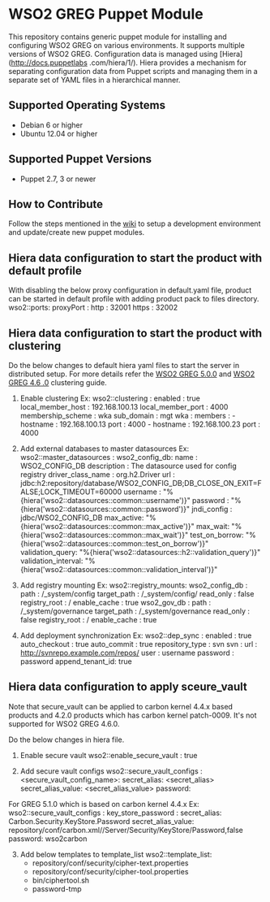 # WSO2 GREG Puppet Module

This repository contains generic puppet module for installing and configuring WSO2 GREG on various environments. It
supports multiple versions of WSO2 GREG. Configuration data is managed using [Hiera] (http://docs.puppetlabs
.com/hiera/1/). Hiera provides a mechanism for separating configuration data from Puppet scripts and managing them in
 a separate set of YAML files in a hierarchical manner.

## Supported Operating Systems

- Debian 6 or higher
- Ubuntu 12.04 or higher

## Supported Puppet Versions

- Puppet 2.7, 3 or newer

## How to Contribute
Follow the steps mentioned in the [wiki](https://github.com/wso2/puppet-modules/wiki) to setup a development
environment and update/create new puppet modules.

## Hiera data configuration to start the product with default profile
With disabling the below proxy configuration in default.yaml file, product can be started in default profile with
adding product pack to files directory.
     wso2::ports:
         proxyPort :
             http : 32001
             https : 32002

## Hiera data configuration to start the product with clustering
Do the below changes to default hiera yaml files to start the server in distributed setup. For more details refer the
[WSO2 GREG 5.0.0](https://docs.wso2.com/display/CLUSTER44x/Clustering+Governance+Registry+5.0.0) and [WSO2 GREG 4.6
.0](https://docs.wso2.com/display/CLUSTER420/Clustering+Governance+Registry) clustering guide.

1. Enable clustering
   Ex:  wso2::clustering :
            enabled : true
            local_member_host : 192.168.100.13
            local_member_port : 4000
            membership_scheme : wka
            sub_domain : mgt
            wka :
               members :
                 -
                   hostname : 192.168.100.13
                   port : 4000
                 -
                   hostname : 192.168.100.23
                   port : 4000

2. Add external databases to master datasources
   Ex:  wso2::master_datasources :
          wso2_config_db:
            name : WSO2_CONFIG_DB
            description : The datasource used for config registry
            driver_class_name : org.h2.Driver
            url : jdbc:h2:repository/database/WSO2_CONFIG_DB;DB_CLOSE_ON_EXIT=FALSE;LOCK_TIMEOUT=60000
            username : "%{hiera('wso2::datasources::common::username')}"
            password : "%{hiera('wso2::datasources::common::password')}"
            jndi_config : jdbc/WSO2_CONFIG_DB
            max_active: "%{hiera('wso2::datasources::common::max_active')}"
            max_wait: "%{hiera('wso2::datasources::common::max_wait')}"
            test_on_borrow: "%{hiera('wso2::datasources::common::test_on_borrow')}"
            validation_query: "%{hiera('wso2::datasources::h2::validation_query')}"
            validation_interval: "%{hiera('wso2::datasources::common::validation_interval')}"

3. Add registry mounting
   Ex:  wso2::registry_mounts:
          wso2_config_db :
            path : /_system/config
            target_path : /_system/config/
            read_only : false
            registry_root : /
            enable_cache : true
          wso2_gov_db :
            path : /_system/governance
            target_path : /_system/governance
            read_only : false
            registry_root : /
            enable_cache : true

4. Add deployment synchronization
    Ex: wso2::dep_sync :
            enabled : true
            auto_checkout : true
            auto_commit : true
            repository_type : svn
            svn :
               url : http://svnrepo.example.com/repos/
               user : username
               password : password
               append_tenant_id: true

## Hiera data configuration to apply sceure_vault
Note that secure_vault can be applied to carbon kernel 4.4.x based products and 4.2.0 products which has carbon
kernel patch-0009. It's not supported for WSO2 GREG 4.6.0.

Do the below changes in hiera file.
1. Enable secure vault
    wso2::enable_secure_vault : true

2. Add secure vault configs
    wso2::secure_vault_configs :
    <secure_vault_config_name>:
        secret_alias: <secret_alias>
        secret_alias_value: <secret_alias_value>
        password: <password>

For GREG 5.1.0 which is based on carbon kernel 4.4.x
    Ex: wso2::secure_vault_configs :
          key_store_password :
            secret_alias: Carbon.Security.KeyStore.Password
            secret_alias_value: repository/conf/carbon.xml//Server/Security/KeyStore/Password,false
            password: wso2carbon

3. Add below templates to template_list
    wso2::template_list:
      - repository/conf/security/cipher-text.properties
      - repository/conf/security/cipher-tool.properties
      - bin/ciphertool.sh
      - password-tmp